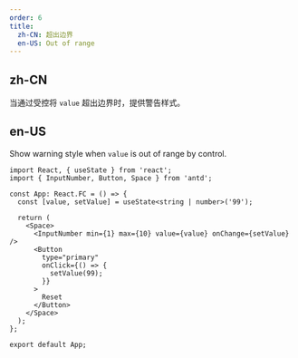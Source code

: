 ```yaml
---
order: 6
title:
  zh-CN: 超出边界
  en-US: Out of range
---
```


## zh-CN

当通过受控将 `value` 超出边界时，提供警告样式。

## en-US

Show warning style when `value` is out of range by control.

```tsx
import React, { useState } from 'react';
import { InputNumber, Button, Space } from 'antd';

const App: React.FC = () => {
  const [value, setValue] = useState<string | number>('99');

  return (
    <Space>
      <InputNumber min={1} max={10} value={value} onChange={setValue} />
      <Button
        type="primary"
        onClick={() => {
          setValue(99);
        }}
      >
        Reset
      </Button>
    </Space>
  );
};

export default App;
```
